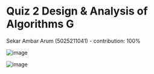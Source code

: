 # Quiz 2 Design & Analysis of Algorithms G

Sekar Ambar Arum (5025211041) - contribution: 100%

![image](https://github.com/mxxkar/Quiz_2_DAA/assets/90591077/6dcbdb19-4e47-4764-a106-8dca1b8338a3)

![image](https://github.com/mxxkar/Quiz_2_DAA/assets/90591077/a19b50f0-4551-4cb1-8600-656ceb7a7eaf)
